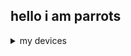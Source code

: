 ## hello i am parrots

<details>
<summary>my devices</summary>
<br>

phones

----------------------

samsung: 
  
samsung galaxy a22 (main) 

samsung galaxy note 9 

samsung galaxy s9 

samsung galaxy on5 (rooted w/ lineage) 

samsung galaxy s4 (rooted w/ lineage) 

samsung galaxy tab s2 9.7 (bad battery)

samsung galaxy s7

samsung galaxy s7 edge (bad battery)

samsung galaxy a12 (water damaged)

samsung galaxy a10e (water damaged)

samsung galaxy a14 (being worked on)

samsung note 4 (emmc brick because of snapdragon)

---

nabi:

nabi 2 (rooted)

---

htc:

htc dream / t-mobile g1

---

iphone: 

iphone se 2016 (jailbroken)

iphone 6 (jailbroken)

iphone 4s (jailbroken)

2x iphone 7 (forgot to get pin when i got them)

---

alcatel:

pixi 3 4.5 (most development)

---

lg:

lg stylo 4

lg aristo 5

---

cloud mobile:

stratus c7 (found w/ screen removed + back cover, still turns on)

---

raspberry pi foundation:

raspberry pi zero w

----------------------

not phones:

----------------------

pcs:

dell optiplex 7040

x570 taichi motherboard (unbuilt)

rog ally

---

consoles:

nintendo wii (homebrewed)

xbox one (original)

new 2ds xl (homebrewed)

----------------------

only devices that haven't been jailbroken are the ones that are impossible to, working on how to root the lg aristo 5 with mtkclient

<details/>


